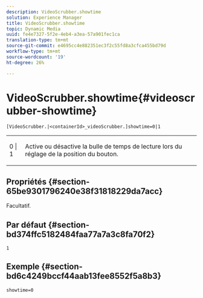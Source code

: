 ```yaml
---
description: VideoScrubber.showtime
solution: Experience Manager
title: VideoScrubber.showtime
topic: Dynamic Media
uuid: fe4e7327-5f2e-4eb4-a3ea-57a901fec1ca
translation-type: tm+mt
source-git-commit: e4695cc4e882351ec3f2c55fd8a3cfca455bd79d
workflow-type: tm+mt
source-wordcount: '19'
ht-degree: 26%

---
```



# VideoScrubber.showtime{#videoscrubber-showtime}

`[VideoScrubber.|<containerId>_videoScrubber.]showtime=0|1`

<table id="table_6E9ED752CF1E4B7F97F857EB049B7EAC"> 
 <tbody> 
  <tr> 
   <td colname="col1"> <p> <span class="codeph"> 0 | 1</span> </p> </td> 
   <td colname="col2"> <p> Active ou désactive la bulle de temps de lecture lors du réglage de la position du bouton. </p> </td> 
  </tr> 
 </tbody> 
</table>

## Propriétés {#section-65be9301796240e38f31818229da7acc}

Facultatif.

## Par défaut {#section-bd374ffc5182484faa77a7a3c8fa70f2}

`1`

## Exemple {#section-bd6c4249bccf44aab13fee8552f5a8b3}

`showtime=0`
